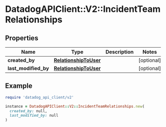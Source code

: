 # DatadogAPIClient::V2::IncidentTeamRelationships

## Properties

| Name | Type | Description | Notes |
| ---- | ---- | ----------- | ----- |
| **created_by** | [**RelationshipToUser**](RelationshipToUser.md) |  | [optional] |
| **last_modified_by** | [**RelationshipToUser**](RelationshipToUser.md) |  | [optional] |

## Example

```ruby
require 'datadog_api_client/v2'

instance = DatadogAPIClient::V2::IncidentTeamRelationships.new(
  created_by: null,
  last_modified_by: null
)
```

